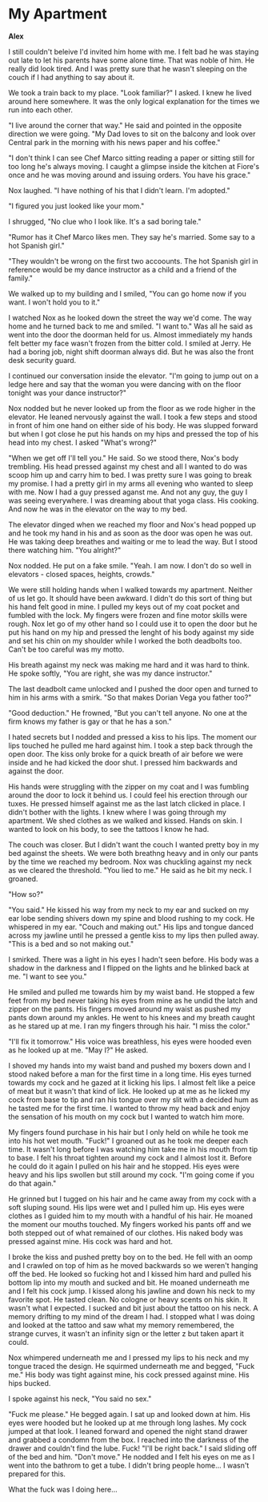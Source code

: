 # My Apartment

**Alex**

I still couldn't beleive I'd invited him home with me.  I felt bad he was staying out late to let his parents have some alone time.  That was noble of him. He really did look tired.  And I was pretty sure that he wasn't sleeping on the couch if I had anything to say about it.

We took a train back to my place.  "Look familiar?"  I asked.  I knew he lived around here somewhere.  It was the only logical explanation for the times we run into each other.

"I live around the corner that way."  He said and pointed in the opposite direction we were going.  "My Dad loves to sit on the balcony and look over Central park in the morning with his news paper and his coffee."

"I don't think I can see Chef Marco sitting reading a paper or sitting still for too long he's always moving.  I caught a glimpse inside the kitchen at Fiore's once and he was moving around and issuing orders.  You have his grace."

Nox laughed.  "I have nothing of his that I didn't learn.  I'm adopted."

"I figured you just looked like your mom."

I shrugged, "No clue who I look like.  It's a sad boring tale."

"Rumor has it Chef Marco likes men.  They say he's married.  Some say to a hot Spanish girl."

"They wouldn't be wrong on the first two accoounts.  The hot Spanish girl in reference would be my dance instructor as a child and a friend of the family."

We walked up to my building and I smiled, "You can go home now if you want.  I won't hold you to it."

I watched Nox as he looked down the street the way we'd come.  The way home and he turned back to me and smiled.  "I want to."  Was all he said as went into the door the doorman held for us.  Almost immediately my hands felt better my face wasn't frozen from the bitter cold.  I smiled at Jerry.  He had a boring job, night shift doorman always did.  But he was also the front desk security guard.

I continued our conversation inside the elevator.  "I'm going to jump out on a ledge here and say that the woman you were dancing with on the floor tonight was your dance instructor?"

Nox nodded but he never looked up from the floor as we rode higher in the elevator.  He leaned nervously against the wall.  I took a few steps and stood in front of him one hand on either side of his body.  He was slupped forward but when I got close he put his hands on my hips and pressed the top of his head into my chest.  I asked "What's wrong?"

"When we get off I'll tell you."  He said.  So we stood there, Nox's body trembling.  His head pressed against my chest and all I wanted to do was scoop him up and carry him to bed.  I was pretty sure I was going to break my promise.  I had a pretty girl in my arms all evening who wanted to sleep with me.  Now I had a guy pressed aganst me.  And not any guy, the guy I was seeing everywhere.  I was dreaming about that yoga class.  His cooking.  And now he was in the elevator on the way to my bed.

The elevator dinged when we reached my floor and Nox's head popped up and he took my hand in his and as soon as the door was open he was out.  He was taking deep breathes and waiting or me to lead the way.  But I stood there watching him.  "You alright?"

Nox nodded.  He put on a fake smile.  "Yeah.  I am now.  I don't do so well in elevators - closed spaces, heights, crowds."

We were still holding hands when I walked towards my apartment.  Neither of us let go.  It should have been awkward.  I didn't do this sort of thing but his hand felt good in mine.  I pulled my keys out of my coat pocket and fumbled with the lock.  My fingers were frozen and fine motor skills were rough.  Nox let go of my other hand so I could use it to open the door but he put his hand on my hip and pressed the lenght of his body against my side and set his chin on my shoulder while I worked the both deadbolts too.  Can't be too careful was my motto.

His breath against my neck was making me hard and it was hard to think.  He spoke softly, "You are right, she was my dance instructor."

The last deadbolt came unlocked and I pushed the door open and turned to him in his arms with a smirk.  "So that makes Dorian Vega you father too?"

"Good deduction."  He frowned, "But you can't tell anyone.  No one at the firm knows my father is gay or that he has a son."

I hated secrets but I nodded and pressed a kiss to his lips.  The moment our lips touched he pulled me hard against him.  I took a step back through the open door.  The kiss only broke for a quick breath of air before we were inside and he had kicked the door shut.  I pressed him backwards and against the door.

His hands were struggling with the zipper on my coat and I was fumbling around the door to lock it behind us.  I could feel his erection through our tuxes.  He pressed himself against me as the last latch clicked in place. I didn't bother with the lights.  I knew where I was going through my apartment.  We shed clothes as we walked and kissed.  Hands on skin.  I wanted to look on his body, to see the tattoos I know he had.

The couch was closer.  But I didn't want the couch I wanted pretty boy in my bed against the sheets.  We were both breathng heavy and in only our pants by the time we reached my bedroom.  Nox was chuckling against my neck as we cleared the threshold.  "You lied to me."  He said as he bit my neck.  I groaned.

"How so?"

"You said."  He kissed his way from my neck to my ear and sucked on my ear lobe sending shivers down my spine and blood rushing to my cock.  He whispered in my ear.  "Couch and making out."  His lips and tongue danced across my jawline until he pressed a gentle kiss to my lips then pulled away.  "This is a bed and so not making out."

I smirked.  There was a light in his eyes I hadn't seen before.  His body was a shadow in the darkness and I flipped on the lights and he blinked back at me.  "I want to see you."

He smiled and pulled me towards him by my waist band.  He stopped a few feet from my bed never taking his eyes from mine as he undid the latch and zipper on the pants.  His fingers moved around my waist as pushed my pants down around my ankles.  He went to his knees and my breath caught as he stared up at me.  I ran my fingers through his hair.  "I miss the color."

"I'll fix it tomorrow."  His voice was breathless, his eyes were hooded even as he looked up at me.  "May I?"  He asked.

I shoved my hands into my waist band and pushed my boxers down and I stood naked before a man for the first time in a long time.  His eyes turned towards my cock and he gazed at it licking his lips.  I almost felt like a peice of meat but it wasn't that kind of lick.  He looked up at me as he licked my cock from base to tip and ran his tongue over my slit with a decided hum as he tasted me for the first time.  I wanted to throw my head back and enjoy the sensation of his mouth on my cock but I wanted to watch him more.

My fingers found purchase in his hair but I only held on while he took me into his hot wet mouth.  "Fuck!" I groaned out as he took me deeper each time.  It wasn't long before I was watching him take me in his mouth from tip to base.  I felt his throat tighten around my cock and I almost lost it.  Before he could do it again I pulled on his hair and he stopped.  His eyes were heavy and his lips swollen but still around my cock.  "I'm going come if you do that again."

He grinned but I tugged on his hair and he came away from my cock with a soft sluping sound.  His lips were wet and I pulled him up.  His eyes were clothes as I guided him to my mouth with a handful of his hair.  He moaned the moment our mouths touched.  My fingers worked his pants off and we both stepped out of what remained of our clothes.  His naked body was pressed against mine.  His cock was hard and hot.

I broke the kiss and pushed pretty boy on to the bed.  He fell with an oomp and I crawled on top of him as he moved backwards so we weren't hanging off the bed.  He looked so fucking hot and I kissed him hard and pulled his bottom lip into my mouth and sucked and bit.  He moaned underneath me and I felt his cock jump.  I kissed along his jawline and down his neck to my favorite spot.  He tasted clean.  No cologne or heavy scents on his skin.  It wasn't what I expected.  I sucked and bit just about the tattoo on his neck.  A memory drifting to my mind of the dream I had.  I stopped what I was doing and looked at the tattoo and saw what my memory remembered, the strange curves, it wasn't an infinity sign or the letter z but taken apart it could.

Nox whimpered underneath me and I pressed my lips to his neck and my tongue traced the design.  He squirmed underneath me and begged, "Fuck me."  His body was tight against mine, his cock pressed against mine.  His hips bucked.

I spoke against his neck, "You said no sex."

"Fuck me please."  He begged again.  I sat up and looked down at him.  His eyes were hooded but he looked up at me through long lashes. My cock jumped at that look.  I leaned forward and opened the night stand drawer and grabbed a condomn from the box.  I reached into the darkness of the drawer and couldn't find the lube.  Fuck!  "I'll be right back." I said sliding off of the bed and him.  "Don't move."  He nodded and I felt his eyes on me as I went into the bathrom to get a tube.  I didn't bring people home... I wasn't prepared for this.

What the fuck was I doing here...
